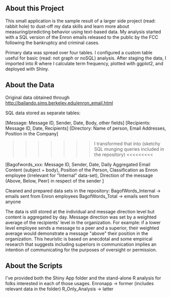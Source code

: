 
## About this Project
This small application is the sample result of a larger side project (read: rabbit hole) to dust-off my data skills and learn more about measuring/predicting behavior using text-based data. My analysis started with a SQL version of the Enron emails released to the public by the FCC following the bankruptcy and criminal cases.

Primary data was spread over four tables. I configured a custom table useful for basic (read: not graph or noSQL) analysis. After staging the data, I imported into R where I calculate term frequency, plotted with ggplot2, and deployed with Shiny.

## About the Data
Original data obtained through http://bailando.sims.berkeley.edu/enron_email.html

SQL data stored as separate tables:

[Message: Message ID, Sender, Date, Body, other fields]
[Recipients: Message ID, Date, Recipients]
[Directory: Name of person, Email Addresses, Position in the Company]

>>>>>>> I transformed that into (sketchy SQL munging queries included in the repository) <<<<<<<<<

[Bagofwords_xxx: 
    Message ID, 
    Sender, 
    Date, 
    Daily Aggregated Email Content (subject + body),
    Position of the Person, 
    Classification as Enron employee (irrelevant for "Internal" data-set),
    Direction of the message (Above, Below, Peer) in respect of the sender
    ]

Cleaned and prepared data sets in the repository:
BagofWords_Internal -> emails sent from Enron employees
BagofWords_Total -> emails sent from anyone

The data is still stored at the individual and message direction level but content is aggregated by day. Message direction was set by a weighted average of the recipients' level in the organization. For example: if a lower level employee sends a message to a peer and a superior, their weighted average would demonstrate a message "above" their position in the organization. This heuristic is based on anecdotal and some empirical research that suggests including superiors in communication implies an intention of communicating for the purposes of oversight or permission.


## About the Scripts 
I've provided both the Shiny App folder and the stand-alone R analysis for folks interested in each of those usages.
Enronapp -> former (includes relevant data in the folder)
R_Only_Analysis -> latter 
